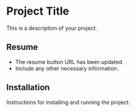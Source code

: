 # Project Title

This is a description of your project. 

## Resume

- The resume button URL has been updated. 
- Include any other necessary information.

## Installation

Instructions for installing and running the project.
